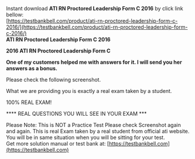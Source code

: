 Instant download **ATI RN Proctored Leadership Form C 2016** by click link bellow:  
[https://testbankbell.com/product/ati-rn-proctored-leadership-form-c-2016/](https://testbankbell.com/product/ati-rn-proctored-leadership-form-c-2016/)  
**ATI RN Proctored Leadership Form C 2016**

**2016 ATI RN Proctored Leadership Form C**

**One of my customers helped me with answers for it. I will send you her answers as a bonus.**


Please check the following screenshot.

What we are providing you is exactly a real exam taken by a student.

100% REAL EXAM!

\*\*\*\* REAL QUESTIONS YOU WILL SEE IN YOUR EXAM \*\*\*

Please Note:
This is NOT a Practice Test
Please check Screenshot again and again.
This is real Exam taken by a real student from official ati website.
You will be in same situation when you will be sitting for your test.  
 Get more solution manual or test bank at: [https://testbankbell.com](https://testbankbell.com)
